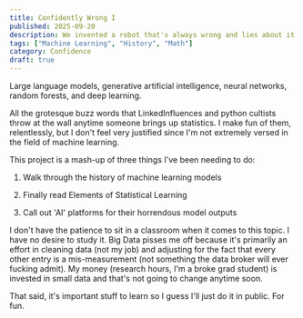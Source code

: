 ```yaml
---
title: Confidently Wrong I
published: 2025-09-20
description: We invented a robot that's always wrong and lies about it. Let's put it in everything.
tags: ["Machine Learning", "History", "Math"]
category: Confidence
draft: true
---
```


Large language models, generative artificial intelligence, neural networks, random forests, and deep learning. 

All the grotesque buzz words that LinkedInfluences and python cultists throw at the wall anytime someone brings up statistics. I make fun of them, relentlessly, but I don't feel very justified since I'm not extremely versed in the field of machine learning.

This project is a mash-up of three things I've been needing to do:

1. Walk through the history of machine learning models

2. Finally read Elements of Statistical Learning

3. Call out 'AI' platforms for their horrendous model outputs

I don't have the patience to sit in a classroom when it comes to this topic. I have no desire to study it. Big Data pisses me off because it's primarily an effort in cleaning data (not my job) and adjusting for the fact that every other entry is a mis-measurement (not something the data broker will ever fucking admit). My money (research hours, I'm a broke grad student) is invested in small data and that's not going to change anytime soon. 

That said, it's important stuff to learn so I guess I'll just do it in public. For fun.